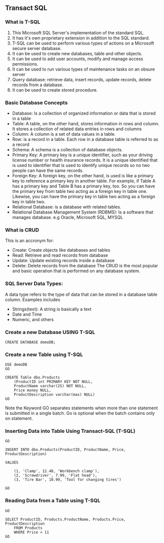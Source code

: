 ## Transact SQL
### What is T-SQL
1.  This Microsoft SQL Server's implementation of the standard SQL. 
2.  It has it's own proprietary extension in addition to the SQL standard. 
3.  T-SQL can be used to perform various types of actions on a Microsoft secure server database. 
4.  It can be used to create new databases, table and other objects. 
5.  It can be used to add user accounts, modify and manage access permissions. 
6.  It can be used to run various types of maintenance tasks on an obsure server
7.  Query database: retrieve data, insert records, update records, delete records from a database.
8.  It can be used to create stored procedure.

### Basic Database Concepts
- Database: Is a collection of organized information or data that is stored in a table
- Table: A table, on the other hand, stores information in rows and column. It stores a collection of related data entries in rows and columns
- Column: A column is a set of data values in a table.
- Row: is a record in a table. Each row in a database table is referred to as a record
- Schema: A schema is a collection of database objects.
- Primary Key: A primary key is a unique identifier, such as your driving license number or health insurance records. It is a unique identified that is used to identifier that is used to identify unique records so no two people can have the same records. 
- Foreign Key: A foreign key, on the other hand, is used is like a primary key to reference a primary key in another table. For example, if Table A has a primary key and Table B has a primary key, too. So you can have the primary key from table two acting as a foreign key in table one. Likewise, you can have the primary key in table two acting as a foreign key in table two. 
- Relational Database: is a database with related tables.
- Relational Database Management System (RDBMS): Is a software that manages database. e.g Oracle, Microsoft SQL, MYSQL

### What is CRUD
This is an accronym for:
- Create: Create objects like databases and tables
- Read: Retrieve and read records from database
- Update: Update existing records inside a database
- Delete: Delete records from the database
The CRUD is the most popular and basic operation that is performed on any database system.

### SQL Server Data Types:
A data type refers to the type of data that can be stored in a database table column. Examples includes
-   Strings(text): A string is basically a text
-   Date and Time
-   Numeric, and others

### Create a new Database USING T-SQL
```
CREATE DATABASE demoDB;
```

### Create a new Table using T-SQL
```
USE demoDB
GO

CREATE Table dbo.Products
	(ProductID int PRIMARY KEY NOT NULL,
	ProductName varchar(25) NOT NULL,
	Price money NULL,
	ProductDescription varchar(max) NULL)
GO
```
Note the Keyword GO separates statements when more than one statement is submitted in a single batch. Go is optional when the batch contains only on statement.

### Inserting Data into Table Using Transact-SQL (T-SQL)
```USE demoDB
GO

INSERT INTO dbo.Products(ProductID, ProductName, Price, ProductDescription)

VALUES

	(1, 'Clamp', 12.48, 'Workbench clamp'),
	(2,	'Screwdriver', 7.99, 'Flat head'),
	(3,	'Tire Bar', 10.99, 'Tool for changing tires')

GO
```
### Reading Data from a Table using T-SQL
```USE demoDB
GO

SELECT ProductID, Products.ProductName, Products.Price, ProductDescription
	FROM Products
    WHERE Price < 11
GO
```